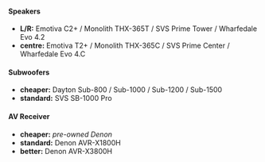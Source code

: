 #### Speakers

- **L/R:** Emotiva C2+ / Monolith THX-365T / SVS Prime Tower / Wharfedale Evo 4.2
- **centre:** Emotiva T2+ / Monolith THX-365C / SVS Prime Center / Wharfedale Evo 4.C

#### Subwoofers

- **cheaper:** Dayton Sub-800 / Sub-1000 / Sub-1200 / Sub-1500
- **standard:** SVS SB-1000 Pro

#### AV Receiver

- **cheaper:** *pre-owned Denon* 
- **standard:** Denon AVR-X1800H
- **better:** Denon AVR-X3800H